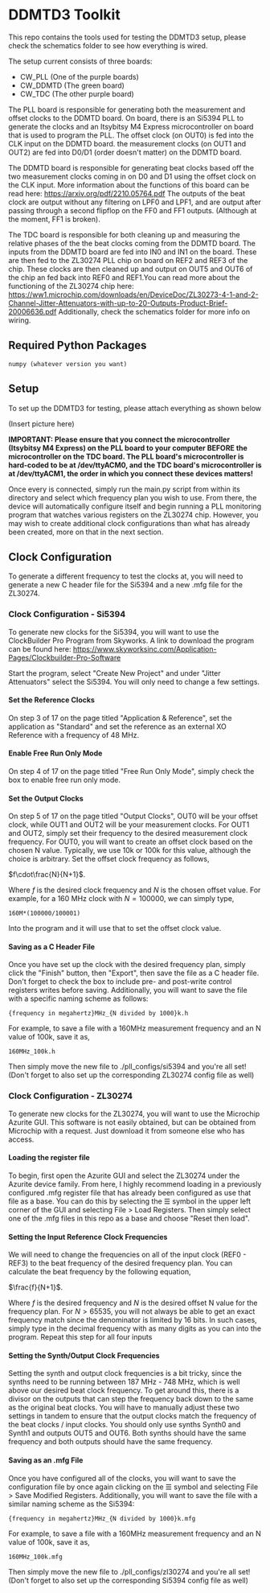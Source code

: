 # DDMTD3 Toolkit

This repo contains the tools used for testing the DDMTD3 setup, please check the schematics folder to see how everything is wired.

The setup current consists of three boards:
- CW_PLL (One of the purple boards)
- CW_DDMTD (The green board)
- CW_TDC (The other purple board)

The PLL board is responsible for generating both the measurement and offset clocks to the DDMTD board. On board, there is an Si5394 PLL to generate the clocks and an Itsybitsy M4 Express microcontroller on board that is used to program the PLL. The offset clock (on OUT0) is fed into the CLK input on the DDMTD board. the measurement clocks (on OUT1 and OUT2) are fed into D0/D1 (order doesn't matter) on the DDMTD board.

The DDMTD board is responsible for generating beat clocks based off the two measurement clocks coming in on D0 and D1 using the offset clock on the CLK input. More information about the functions of this board can be read here: https://arxiv.org/pdf/2210.05764.pdf
The outputs of the beat clock are output without any filtering on LPF0 and LPF1, and are output after passing through a second flipflop on the FF0 and FF1 outputs. (Although at the moment, FF1 is broken).

The TDC board is responsible for both cleaning up and measuring the relative phases of the the beat clocks coming from the DDMTD board. The inputs from the DDMTD board are fed into IN0 and IN1 on the board. These are then fed to the ZL30274 PLL chip on board on REF2 and REF3 of the chip. These clocks are then cleaned up and output on OUT5 and OUT6 of the chip an fed back into REF0 and REF1.You can read more about the functioning of the ZL30274 chip here: https://ww1.microchip.com/downloads/en/DeviceDoc/ZL30273-4-1-and-2-Channel-Jitter-Attenuators-with-up-to-20-Outputs-Product-Brief-20006636.pdf Additionally, check the schematics folder for more info on wiring.

## Required Python Packages
```text
numpy (whatever version you want)
```

## Setup

To set up the DDMTD3 for testing, please attach everything as shown below

(Insert picture here)

**IMPORTANT: Please ensure that you connect the microcontroller (Itsybitsy M4 Express) on the PLL board to your computer BEFORE the microcontroller on the TDC board. The PLL board's microcontroller is hard-coded to be at /dev/ttyACM0, and the TDC board's microcontroller is at /dev/ttyACM1, the order in which you connect these devices matters!**

Once every is connected, simply run the main.py script from within its directory and select which frequency plan you wish to use. From there, the device will automatically configure itself and begin running a PLL monitoring program that watches various registers on the ZL30274 chip. However, you may wish to create additional clock configurations than what has already been created, more on that in the next section.

## Clock Configuration
To generate a different frequency to test the clocks at, you will need to generate a new C header file for the Si5394 and a new .mfg file for the ZL30274.

### Clock Configuration - Si5394
To generate new clocks for the Si5394, you will want to use the ClockBuilder Pro Program from Skyworks. A link to download the program can be found here: https://www.skyworksinc.com/Application-Pages/Clockbuilder-Pro-Software

Start the program, select "Create New Project" and under "Jitter Attenuators" select the Si5394. You will only need to change a few settings.

#### Set the Reference Clocks
On step 3 of 17 on the page titled "Application & Reference", set the application as "Standard" and set the reference as an external XO Reference with a frequency of 48 MHz.

#### Enable Free Run Only Mode
On step 4 of 17 on the page titled "Free Run Only Mode", simply check the box to enable free run only mode.

#### Set the Output Clocks
On step 5 of 17 on the page titled "Output Clocks", OUT0 will be your offset clock, while OUT1 and OUT2 will be your measurement clocks. For OUT1 and OUT2, simply set their frequency to the desired measurement clock frequency. For OUT0, you will want to create an offset clock based on the chosen N value. Typically, we use 10k or 100k for this value, although the choice is arbitrary. Set the offset clock frequency as follows, 

$f\cdot\frac{N}{N+1}$.

Where $f$ is the desired clock frequency and $N$ is the chosen offset value. For example, for a 160 MHz clock with $N=100000$, we can simply type,
```text
160M*(100000/100001)
```
Into the program and it will use that to set the offset clock value.

#### Saving as a C Header File
Once you have set up the clock with the desired frequency plan, simply click the "Finish" button, then "Export", then save the file as a C header file. Don't forget to check the box to include pre- and post-write control registers writes before saving. Additionally, you will want to save the file with a specific naming scheme as follows:
```text
{frequency in megahertz}MHz_{N divided by 1000}k.h
```
For example, to save a file with a 160MHz measurement frequency and an N value of 100k, save it as,
```text
160MHz_100k.h
```
Then simply move the new file to ./pll_configs/si5394 and you're all set! (Don't forget to also set up the corresponding ZL30274 config file as well)

### Clock Configuration - ZL30274
To generate new clocks for the ZL30274, you will want to use the Microchip Azurite GUI. This software is not easily obtained, but can be obtained from Microchip with a request. Just download it from someone else who has access.

#### Loading the register file
To begin, first open the Azurite GUI and select the ZL30274 under the Azurite device family. From here, I highly recommend loading in a previously configured .mfg register file that has already been configured as use that file as a base. You can do this by selecting the ☰ symbol in the upper left corner of the GUI and selecting File > Load Registers. Then simply select one of the .mfg files in this repo as a base and choose "Reset then load".

#### Setting the Input Reference Clock Frequencies
We will need to change the frequencies on all of the input clock (REF0 - REF3) to the beat frequency of the desired frequency plan. You can calculate the beat frequency by the following equation,

$\frac{f}{N+1}$.

Where $f$ is the desired frequency and $N$ is the desired offset N value for the frequency plan. For $N>65535$, you will not always be able to get an exact frequency match since the denominator is limited by 16 bits. In such cases, simply type in the decimal frequency with as many digits as you can into the program. Repeat this step for all four inputs

#### Setting the Synth/Output Clock Frequencies
Setting the synth and output clock frequencies is a bit tricky, since the synths need to be running between 187 MHz - 748 MHz, which is well above our desired beat clock frequency. To get around this, there is a divisor on the outputs that can step the frequency back down to the same as the original beat clocks. You will have to manually adjust these two settings in tandem to ensure that the output clocks match the frequency of the beat clocks / input clocks. You should only use synths Synth0 and Synth1 and outputs OUT5 and OUT6. Both synths should have the same frequency and both outputs should have the same frequency.

#### Saving as an .mfg File
Once you have configured all of the clocks, you will want to save the configuration file by once again clicking on the ☰ symbol and selecting File > Save Modified Registers. Additionally, you will want to save the file with a similar naming scheme as the Si5394:
```text
{frequency in megahertz}MHz_{N divided by 1000}k.mfg
```
For example, to save a file with a 160MHz measurement frequency and an N value of 100k, save it as,
```text
160MHz_100k.mfg
```
Then simply move the new file to ./pll_configs/zl30274 and you're all set! (Don't forget to also set up the corresponding Si5394 config file as well)



